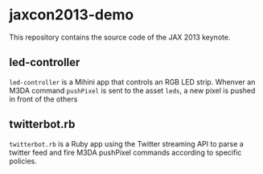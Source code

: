 jaxcon2013-demo
===============

This repository contains the source code of the JAX 2013 keynote.

led-controller
--------------

<code>led-controller</code> is a Mihini app that controls an RGB LED strip.
Whenver an M3DA command <code>pushPixel</code> is sent to the asset <code>leds</code>, a new pixel is pushed in front of the others

twitterbot.rb
-------------

<code>twitterbot.rb</code> is a Ruby app using the Twitter streaming API to parse a twitter feed and fire M3DA pushPixel commands according to specific policies.
